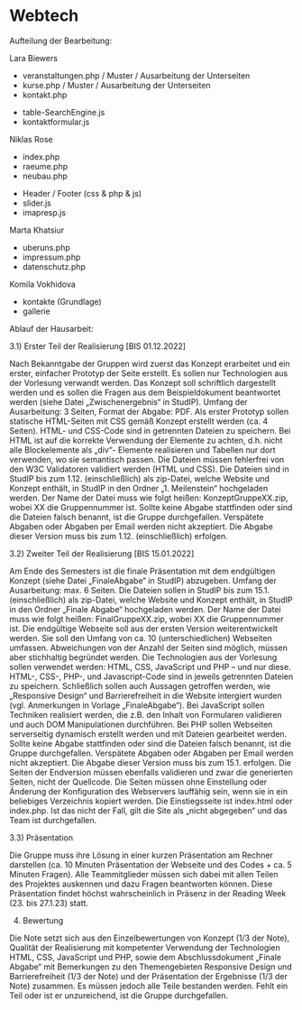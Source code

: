 # Webtech

Aufteilung der Bearbeitung:

Lara Biewers
- veranstaltungen.php / Muster / Ausarbeitung der Unterseiten
- kurse.php / Muster / Ausarbeitung der Unterseiten
- kontakt.php
+ table-SearchEngine.js
+ kontaktformular.js

Niklas Rose
- index.php
- raeume.php
- neubau.php
+ Header / Footer (css & php & js)
+ slider.js
+ imapresp.js

Marta Khatsiur
- uberuns.php
- impressum.php
- datenschutz.php

Komila Vokhidova
- kontakte (Grundlage)
- gallerie


Ablauf der Hausarbeit:

3.1) Erster Teil der Realisierung [BIS 01.12.2022]

Nach Bekanntgabe der Gruppen wird zuerst das Konzept erarbeitet und ein erster, einfacher 
Prototyp der Seite erstellt. Es sollen nur Technologien aus der Vorlesung verwandt werden.
Das Konzept soll schriftlich dargestellt werden und es sollen die Fragen aus dem 
Beispieldokument beantwortet werden (siehe Datei „Zwischenergebnis“ in StudIP). Umfang 
der Ausarbeitung: 3 Seiten, Format der Abgabe: PDF. 
Als erster Prototyp sollen statische HTML-Seiten mit CSS gemäß Konzept erstellt werden
(ca. 4 Seiten). HTML- und CSS-Code sind in getrennten Dateien zu speichern. Bei HTML ist 
auf die korrekte Verwendung der Elemente zu achten, d.h. nicht alle Blockelemente als „div“-
Elemente realisieren und Tabellen nur dort verwenden, wo sie semantisch passen. Die 
Dateien müssen fehlerfrei von den W3C Validatoren validiert werden (HTML und CSS). Die 
Dateien sind in StudIP bis zum 1.12. (einschließlich) als zip-Datei, welche Website und 
Konzept enthält, in StudIP in den Ordner „1. Meilenstein“ hochgeladen werden. Der Name 
der Datei muss wie folgt heißen: KonzeptGruppeXX.zip, wobei XX die Gruppennummer ist. 
Sollte keine Abgabe stattfinden oder sind die Dateien falsch benannt, ist die Gruppe 
durchgefallen. Verspätete Abgaben oder Abgaben per Email werden nicht akzeptiert. Die 
Abgabe dieser Version muss bis zum 1.12. (einschließlich) erfolgen.

3.2) Zweiter Teil der Realisierung [BIS 15.01.2022]

Am Ende des Semesters ist die finale Präsentation mit dem endgültigen Konzept (siehe 
Datei „FinaleAbgabe“ in StudIP) abzugeben. Umfang der Ausarbeitung: max. 6 Seiten.
Die Dateien sollen in StudIP bis zum 15.1. (einschließlich) als zip-Datei, welche Website und 
Konzept enthält, in StudIP in den Ordner „Finale Abgabe“ hochgeladen werden. Der Name 
der Datei muss wie folgt heißen: FinalGruppeXX.zip, wobei XX die Gruppennummer ist. 
Die endgültige Webseite soll aus der ersten Version weiterentwickelt werden. Sie soll den 
Umfang von ca. 10 (unterschiedlichen) Webseiten umfassen. Abweichungen von der Anzahl 
der Seiten sind möglich, müssen aber stichhaltig begründet werden.
Die Technologien aus der Vorlesung sollen verwendet werden: HTML, CSS, JavaScript und 
PHP – und nur diese. HTML-, CSS-, PHP-, und Javascript-Code sind in jeweils getrennten 
Dateien zu speichern. Schließlich sollen auch Aussagen getroffen werden, wie „Responsive 
Design“ und Barrierefreiheit in die Website intergiert wurden (vgl. Anmerkungen in Vorlage 
„FinaleAbgabe“). Bei JavaScript sollen Techniken realisiert werden, die z.B. den Inhalt von 
Formularen validieren und auch DOM Manipulationen durchführen. Bei PHP sollen 
Webseiten serverseitig dynamisch erstellt werden und mit Dateien gearbeitet werden. 
Sollte keine Abgabe stattfinden oder sind die Dateien falsch benannt, ist die Gruppe 
durchgefallen. Verspätete Abgaben oder Abgaben per Email werden nicht akzeptiert. Die 
Abgabe dieser Version muss bis zum 15.1. erfolgen.
Die Seiten der Endversion müssen ebenfalls validieren und zwar die generierten Seiten, 
nicht der Quellcode. Die Seiten müssen ohne Einstellung oder Änderung der 
Konfiguration des Webservers lauffähig sein, wenn sie in ein beliebiges Verzeichnis 
kopiert werden. Die Einstiegsseite ist index.html oder index.php. Ist das nicht der Fall, 
gilt die Site als „nicht abgegeben“ und das Team ist durchgefallen. 

3.3) Präsentation

Die Gruppe muss ihre Lösung in einer kurzen Präsentation am Rechner darstellen (ca. 10 
Minuten Präsentation der Webseite und des Codes + ca. 5 Minuten Fragen). Alle 
Teammitglieder müssen sich dabei mit allen Teilen des Projektes auskennen und dazu 
Fragen beantworten können. 
Diese Präsentation findet höchst wahrscheinlich in Präsenz in der Reading Week (23. bis 
27.1.23) statt.

4) Bewertung

Die Note setzt sich aus den Einzelbewertungen von Konzept (1/3 der Note), Qualität der 
Realisierung mit kompetenter Verwendung der Technologien HTML, CSS, JavaScript und 
PHP, sowie dem Abschlussdokument „Finale Abgabe“ mit Bemerkungen zu den 
Themengebieten Responsive Design und Barrierefreiheit (1/3 der Note) und der Präsentation 
der Ergebnisse (1/3 der Note) zusammen. 
Es müssen jedoch alle Teile bestanden werden. Fehlt ein Teil oder ist er unzureichend, 
ist die Gruppe durchgefallen. 
